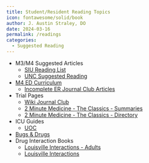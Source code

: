```yaml
---
title: Student/Resident Reading Topics
icon: fontawesome/solid/book
author: J. Austin Straley, DO
date: 2024-03-16
permalink: /readings
categories:
  - Suggested Reading
---
```

- M3/M4 Suggested Articles
    - [SIU Reading List](https://www.med.unc.edu/medclerk/wp-content/uploads/sites/877/2018/10/SIUreadinglist.pdf)
    - [UNC Suggested Reading](https://www.med.unc.edu/medclerk/resources/suggested-reading-topics/)
- [M4 ED Curriculum](https://www.saem.org/about-saem/academies-interest-groups-affiliates2/cdem/for-students/online-education/m4-curriculum)
    - [Incomplete ER Journal Club Articles](https://wikem.org/wiki/Category:Incomplete_Journal_Club_Articles)
- Trial Pages
    - [Wiki Journal Club](https://www.wikijournalclub.org/wiki/Main_Page)
    - [2 Minute Medicine - The Classics - Summaries](https://www.2minutemedicine.com/the-classics-in-medicine-summaries-of-the-landmark-trials/)
    - [2 Minute Medicine - The Classics - Directory](https://www.2minutemedicine.com/the-classics-directory/)
- ICU Guides
    - [UOC](http://chicago.medicine.uic.edu/wp-content/uploads/sites/6/2017/09/icuguidebook.pdf)
- [Bugs & Drugs](https://www.bugsanddrugs.org/)
- Drug Interaction Books
    - [Louisville Interactions - Adults](https://kdpnet.kdp.louisville.edu/drugbook/adult/?node=4547)
    - [Louisville Interactions](https://kdpnet.kdp.louisville.edu/)
  